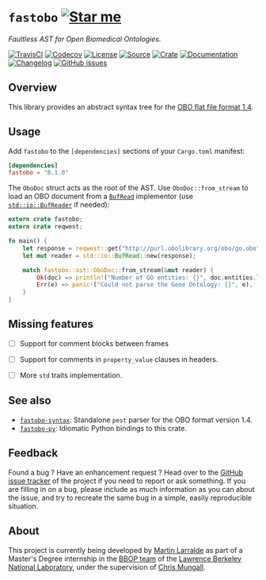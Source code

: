 # `fastobo` [![Star me](https://img.shields.io/github/stars/althonos/fastobo.svg?style=social&label=Star&maxAge=3600)](https://github.com/althonos/fastobo/stargazers)

*Faultless AST for Open Biomedical Ontologies.*

[![TravisCI](https://img.shields.io/travis/althonos/fastobo/master.svg?maxAge=600&style=flat-square)](https://travis-ci.org/althonos/fastobo/branches)
[![Codecov](https://img.shields.io/codecov/c/gh/althonos/fastobo/master.svg?style=flat-square&maxAge=600)](https://codecov.io/gh/althonos/fastobo)
[![License](https://img.shields.io/badge/license-MIT-blue.svg?style=flat-square&maxAge=2678400)](https://choosealicense.com/licenses/mit/)
[![Source](https://img.shields.io/badge/source-GitHub-303030.svg?maxAge=2678400&style=flat-square)](https://github.com/althonos/fastobo)
[![Crate](https://img.shields.io/crates/v/fastobo.svg?maxAge=600&style=flat-square)](https://crates.io/crates/fastobo)
[![Documentation](https://img.shields.io/badge/docs.rs-latest-4d76ae.svg?maxAge=2678400&style=flat-square)](https://docs.rs/fastobo)
[![Changelog](https://img.shields.io/badge/keep%20a-changelog-8A0707.svg?maxAge=2678400&style=flat-square)](https://github.com/althonos/fastobo/blob/master/fastobo/CHANGELOG.md)
[![GitHub issues](https://img.shields.io/github/issues/althonos/fastobo.svg?style=flat-square)](https://github.com/althonos/fastobo/issues)


## Overview

This library provides an abstract syntax tree for the [OBO flat file format 1.4](http://owlcollab.github.io/oboformat/doc/obo-syntax.html).


## Usage

Add `fastobo` to the `[dependencies]` sections of your `Cargo.toml` manifest:
```toml
[dependencies]
fastobo = "0.1.0"
```

The `OboDoc` struct acts as the root of the AST. Use `OboDoc::from_stream` to load an OBO document
from a [`BufRead`](https://doc.rust-lang.org/std/io/trait.BufRead.html) implementor
(use [`std::io::BufReader`](https://doc.rust-lang.org/std/io/struct.BufReader.html) if needed):

```rust
extern crate fastobo;
extern crate reqwest;

fn main() {
    let response = reqwest::get("http://purl.obolibrary.org/obo/go.obo").unwrap();
    let mut reader = std::io::BufRead::new(response);

    match fastobo::ast::OboDoc::from_stream(&mut reader) {
        Ok(doc) => println!("Number of GO entities: {}", doc.entities.len()),
        Err(e) => panic!("Could not parse the Gene Ontology: {}", e),
    }
}
```


## Missing features

* [ ] Support for comment blocks between frames
* [ ] Support for comments in `property_value` clauses in headers.
* [ ] More `std` traits implementation.


## See also

* [`fastobo-syntax`](https://crates.io/crates/fastobo-syntax): Standalone `pest` parser for the OBO
  format version 1.4.
* [`fastobo-py`](https://pypi.org/project/fastobo/): Idiomatic Python bindings to this crate.


## Feedback

Found a bug ? Have an enhancement request ? Head over to the
[GitHub issue tracker](https://github.com/althonos/fastobo/issues) of the project if
you need to report or ask something. If you are filling in on a bug, please include as much
information as you can about the issue, and try to recreate the same bug in a simple, easily
reproducible situation.


## About

This project is currently being developed by [Martin Larralde](https://github.com/althonos)
as part of a Master's Degree internship in the [BBOP team](http://berkeleybop.org/) of the
[Lawrence Berkeley National Laboratory](https://www.lbl.gov/), under the supervision of
[Chris Mungall](http://biosciences.lbl.gov/profiles/chris-mungall/).
